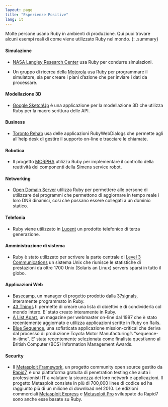 ```yaml
---
layout: page
title: "Esperienze Positive"
lang: it
---
```


Molte persone usano Ruby in ambienti di produzione. Qui puoi trovare
alcuni esempi reali di come viene utilizzato Ruby nel mondo.
{: .summary}

#### Simulazione

* [NASA Langley Research Center][1] usa Ruby per condurre simulazioni.

* Un gruppo di ricerca della [Motorola][2] usa Ruby per programmare il
  simulatore, sia per creare i piani d’azione che per inviare i dati da
  processare.

#### Modellazione 3D

* [Google SketchUp][3] è una applicazione per la modellazione 3D che
  utilizza Ruby per la macro scrittura delle API.

#### Business

* [Toronto Rehab][4] usa delle applicazioni RubyWebDialogs che permette
  agli all’help desk di gestire il supporto on-line e tracciare le
  chiamate.

#### Robotica

* Il progetto [MORPHA][5] utilizza Ruby per implementare il controllo
  della reattività dei componenti della Simens service robot.

#### Networking

* [Open Domain Server][6] utilizza Ruby per permettere alle persone di
  utilizzare dei programmi che permettono di aggiornare in tempo reale i
  loro DNS dinamici, così che possano essere collegati a un dominio
  statico.

#### Telefonia

* Ruby viene utilizzato in [Lucent][7] un prodotto telefonico di terza
  generazione.

#### Amministrazione di sistema

* Ruby è stato utilizzato per scrivere la parte centrale di [Level 3
  Communications][8] un sistema Unix che riunisce le statistiche di
  prestazioni da oltre 1700 Unix (Solaris an Linux) servers sparsi in
  tutto il globo.

#### Applicazioni Web

* [Basecamp][9], un manager di progetto prodotto dalla [37signals][10],
  interamente programmato in Ruby.
* [43 Things][11] ti permette di creare una lista di obiettivi e di
  condividerla col mondo intero. E’ stato creato interamente in Ruby.
* [A List Apart][12], un magazine per webmaster on-line dal 1997 che è
  stato recentemente aggiornato e utilizza applicazioni scritte in Ruby
  on Rails.
* [Blue Sequence][13], una sofisticata applicazione mission-critical che
  deriva dal processo di produzione Toyota Motor Manufacturing’s
  “sequence-in-time”. E’ stata recentemente selezionata come finalista
  quest’anno al British Computer (BCS) Information Management Awards.

#### Security

* Il [Metasploit Framework][14], un progetto community open source
  gestito da [Rapid7][15], è una piattaforma gratuita di penetration testing
  che aiuta i professionisti IT a valutare la sicurezza dei loro network 
  e applicazioni.
  Il progetto Metasploit consiste in più di 700,000 linee di codice ed ha
  raggiunto più di un milione di download nel 2010. Le edizioni commerciali
  [Metasploit Express][16] e [Metasploit Pro][17] sviluppate da Rapid7
  sono anche esse basate su Ruby.



[1]: http://www.larc.nasa.gov/
[2]: http://www.motorola.com
[3]: http://www.sketchup.com/
[4]: http://www.torontorehab.com
[5]: http://www.morpha.de/php_e/index.php3
[6]: http://ods.org/
[7]: http://www.lucent.com/
[8]: http://www.level3.com/
[9]: http://www.basecamphq.com
[10]: http://www.37signals.com
[11]: http://www.43things.com
[12]: http://www.alistapart.com
[13]: http://www.bluefountain.com/supply-chain-management/
[14]: http://www.metasploit.com
[15]: http://www.rapid7.com
[16]: http://www.rapid7.com/products/metasploit-express.jsp
[17]: http://www.rapid7.com/products/metasploit-pro.jsp
